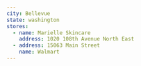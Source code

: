 ```yaml
---
city: Bellevue
state: washington
stores:
  - name: Marielle Skincare
    address: 1020 108th Avenue North East
  - address: 15063 Main Street
    name: Walmart
---
```

